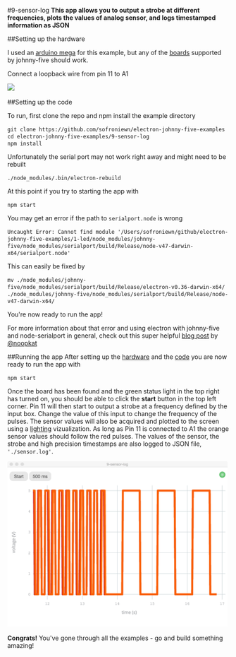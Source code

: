 #9-sensor-log
**This app allows you to output a strobe at different frequencies, plots the values of analog sensor, and logs timestamped information as JSON**

##Setting up the hardware

I used an [arduino mega](https://www.arduino.cc/en/Main/ArduinoBoardMega2560) for this example, but any of the [boards](http://johnny-five.io/platform-support/) supported by johnny-five should work.

Connect a loopback wire from pin 11 to A1

<img src="./app/icons/servo.png" width="500">

##Setting up the code


To run, first clone the repo and npm install the example directory

```
git clone https://github.com/sofroniewn/electron-johnny-five-examples
cd electron-johnny-five-examples/9-sensor-log
npm install
```

Unfortunately the serial port may not work right away and might need to be rebuilt

```
./node_modules/.bin/electron-rebuild
```

At this point if you try to starting the app with

```
npm start
```
You may get an error if the path to <code>serialport.node</code> is wrong

```
Uncaught Error: Cannot find module '/Users/sofroniewn/github/electron-johnny-five-examples/1-led/node_modules/johnny-five/node_modules/serialport/build/Release/node-v47-darwin-x64/serialport.node'
```

This can easily be fixed by

```
mv ./node_modules/johnny-five/node_modules/serialport/build/Release/electron-v0.36-darwin-x64/ ./node_modules/johnny-five/node_modules/serialport/build/Release/node-v47-darwin-x64/
```

You're now ready to run the app!

For more information about that error and using electron with johnny-five and node-serialport in general, check out this super helpful [blog post](http://meow.noopkat.com/using-node-serialport-in-an-electron-app/) by [@noopkat](https://github.com/noopkat)

##Running the app
After setting up the [hardware](https://github.com/sofroniewn/electron-johnny-five-examples/tree/master/9-sensor-log#setting-up-the-hardware) and the [code](https://github.com/sofroniewn/electron-johnny-five-examples/tree/master/9-sensor-log#setting-up-the-code) you are now ready to run the app with 

```
npm start
```

Once the board has been found and the green status light in the top right has turned on, you should be able to click the **start** button in the top left corner. Pin 11 will then start to output a strobe at a frequency defined by the input box. Change the value of this input to change the frequency of the pulses. The sensor values will also be acquired and plotted to the screen using a [lighting](http://lightning-viz.org/) vizualization. As long as Pin 11 is connected to A1 the orange sensor values should follow the red pulses. The values of the sensor, the strobe and high precision timestamps are also logged to JSON file, <code>'./sensor.log'</code>.

<img src="../assets/9-sensor-log.png" width="500">

**Congrats!** You've gone through all the examples - go and build something amazing!